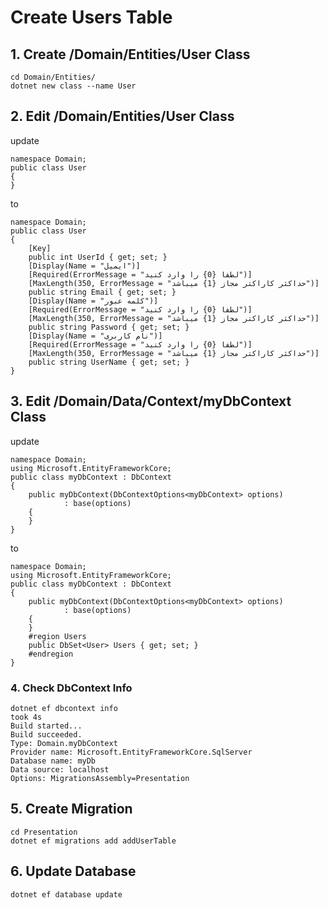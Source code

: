 # Create Users Table
## 1. Create /Domain/Entities/User Class
```
cd Domain/Entities/
dotnet new class --name User
```
## 2. Edit /Domain/Entities/User Class
update
```
namespace Domain;
public class User
{
}
```
to
```
namespace Domain;
public class User
{
    [Key]
    public int UserId { get; set; }
    [Display(Name = "ایمیل")]
    [Required(ErrorMessage = "لطفا {0} را وارد کنید")]
    [MaxLength(350, ErrorMessage = "حداکثر کاراکتر مجاز {1} میباشد")]
    public string Email { get; set; }
    [Display(Name = "کلمه عبور")]
    [Required(ErrorMessage = "لطفا {0} را وارد کنید")]
    [MaxLength(350, ErrorMessage = "حداکثر کاراکتر مجاز {1} میباشد")]
    public string Password { get; set; }
    [Display(Name = "نام کاربری")]
    [Required(ErrorMessage = "لطفا {0} را وارد کنید")]
    [MaxLength(350, ErrorMessage = "حداکثر کاراکتر مجاز {1} میباشد")]
    public string UserName { get; set; }
}
```
## 3. Edit /Domain/Data/Context/myDbContext Class
update
```
namespace Domain;
using Microsoft.EntityFrameworkCore;
public class myDbContext : DbContext
{
    public myDbContext(DbContextOptions<myDbContext> options)
            : base(options)
    {
    }
}
```
to
```
namespace Domain;
using Microsoft.EntityFrameworkCore;
public class myDbContext : DbContext
{
    public myDbContext(DbContextOptions<myDbContext> options)
            : base(options)
    {
    }
    #region Users
    public DbSet<User> Users { get; set; }
    #endregion
}
```
### 4. Check DbContext Info
```
dotnet ef dbcontext info                                                                       took 4s
Build started...
Build succeeded.
Type: Domain.myDbContext
Provider name: Microsoft.EntityFrameworkCore.SqlServer
Database name: myDb
Data source: localhost
Options: MigrationsAssembly=Presentation
```
## 5. Create Migration
```
cd Presentation
dotnet ef migrations add addUserTable   
```
## 6. Update Database
```
dotnet ef database update
```
